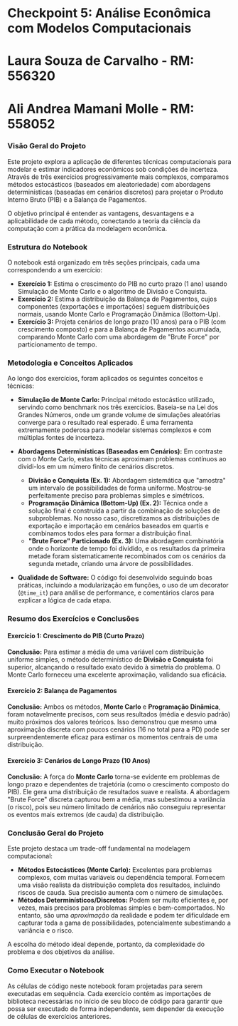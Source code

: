 # Checkpoint 5: Análise Econômica com Modelos Computacionais

# Laura Souza de Carvalho - RM: 556320

# Ali Andrea Mamani Molle - RM: 558052

### Visão Geral do Projeto

Este projeto explora a aplicação de diferentes técnicas computacionais para modelar e estimar indicadores econômicos sob condições de incerteza. Através de três exercícios progressivamente mais complexos, comparamos métodos estocásticos (baseados em aleatoriedade) com abordagens determinísticas (baseadas em cenários discretos) para projetar o Produto Interno Bruto (PIB) e a Balança de Pagamentos.

O objetivo principal é entender as vantagens, desvantagens e a aplicabilidade de cada método, conectando a teoria da ciência da computação com a prática da modelagem econômica.

### Estrutura do Notebook

O notebook está organizado em três seções principais, cada uma correspondendo a um exercício:

- **Exercício 1:** Estima o crescimento do PIB no curto prazo (1 ano) usando Simulação de Monte Carlo e o algoritmo de Divisão e Conquista.
- **Exercício 2:** Estima a distribuição da Balança de Pagamentos, cujos componentes (exportações e importações) seguem distribuições normais, usando Monte Carlo e Programação Dinâmica (Bottom-Up).
- **Exercício 3:** Projeta cenários de longo prazo (10 anos) para o PIB (com crescimento composto) e para a Balança de Pagamentos acumulada, comparando Monte Carlo com uma abordagem de "Brute Force" por particionamento de tempo.

### Metodologia e Conceitos Aplicados

Ao longo dos exercícios, foram aplicados os seguintes conceitos e técnicas:

- **Simulação de Monte Carlo:** Principal método estocástico utilizado, servindo como benchmark nos três exercícios. Baseia-se na Lei dos Grandes Números, onde um grande volume de simulações aleatórias converge para o resultado real esperado. É uma ferramenta extremamente poderosa para modelar sistemas complexos e com múltiplas fontes de incerteza.

- **Abordagens Determinísticas (Baseadas em Cenários):** Em contraste com o Monte Carlo, estas técnicas aproximam problemas contínuos ao dividi-los em um número finito de cenários discretos.

  - **Divisão e Conquista (Ex. 1):** Abordagem sistemática que "amostra" um intervalo de possibilidades de forma uniforme. Mostrou-se perfeitamente preciso para problemas simples e simétricos.
  - **Programação Dinâmica (Bottom-Up) (Ex. 2):** Técnica onde a solução final é construída a partir da combinação de soluções de subproblemas. No nosso caso, discretizamos as distribuições de exportação e importação em cenários baseados em quartis e combinamos todos eles para formar a distribuição final.
  - **"Brute Force" Particionado (Ex. 3):** Uma abordagem combinatória onde o horizonte de tempo foi dividido, e os resultados da primeira metade foram sistematicamente recombinados com os cenários da segunda metade, criando uma árvore de possibilidades.

- **Qualidade de Software:** O código foi desenvolvido seguindo boas práticas, incluindo a modularização em funções, o uso de um decorator (`@time_it`) para análise de performance, e comentários claros para explicar a lógica de cada etapa.

### Resumo dos Exercícios e Conclusões

#### Exercício 1: Crescimento do PIB (Curto Prazo)

**Conclusão:** Para estimar a média de uma variável com distribuição uniforme simples, o método determinístico de **Divisão e Conquista** foi superior, alcançando o resultado exato devido à simetria do problema. O Monte Carlo forneceu uma excelente aproximação, validando sua eficácia.

#### Exercício 2: Balança de Pagamentos

**Conclusão:** Ambos os métodos, **Monte Carlo** e **Programação Dinâmica**, foram notavelmente precisos, com seus resultados (média e desvio padrão) muito próximos dos valores teóricos. Isso demonstrou que mesmo uma aproximação discreta com poucos cenários (16 no total para a PD) pode ser surpreendentemente eficaz para estimar os momentos centrais de uma distribuição.

#### Exercício 3: Cenários de Longo Prazo (10 Anos)

**Conclusão:** A força do **Monte Carlo** torna-se evidente em problemas de longo prazo e dependentes de trajetória (como o crescimento composto do PIB). Ele gera uma distribuição de resultados suave e realista. A abordagem "Brute Force" discreta capturou bem a média, mas subestimou a variância (o risco), pois seu número limitado de cenários não conseguiu representar os eventos mais extremos (de cauda) da distribuição.

### Conclusão Geral do Projeto

Este projeto destaca um trade-off fundamental na modelagem computacional:

- **Métodos Estocásticos (Monte Carlo):** Excelentes para problemas complexos, com muitas variáveis ou dependência temporal. Fornecem uma visão realista da distribuição completa dos resultados, incluindo riscos de cauda. Sua precisão aumenta com o número de simulações.
- **Métodos Determinísticos/Discretos:** Podem ser muito eficientes e, por vezes, mais precisos para problemas simples e bem-comportados. No entanto, são uma _aproximação_ da realidade e podem ter dificuldade em capturar toda a gama de possibilidades, potencialmente subestimando a variância e o risco.

A escolha do método ideal depende, portanto, da complexidade do problema e dos objetivos da análise.

### Como Executar o Notebook

As células de código neste notebook foram projetadas para serem executadas em sequência. Cada exercício contém as importações de biblioteca necessárias no início de seu bloco de código para garantir que possa ser executado de forma independente, sem depender da execução de células de exercícios anteriores.
